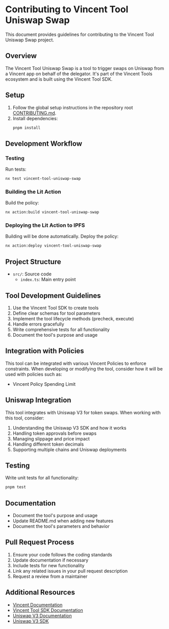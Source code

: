 # Contributing to Vincent Tool Uniswap Swap

This document provides guidelines for contributing to the Vincent Tool Uniswap Swap project.

## Overview

The Vincent Tool Uniswap Swap is a tool to trigger swaps on Uniswap from a Vincent app on behalf of the delegator. It's part of the Vincent Tools ecosystem and is built using the Vincent Tool SDK.

## Setup

1. Follow the global setup instructions in the repository root [CONTRIBUTING.md](../../../CONTRIBUTING.md).
2. Install dependencies:
   ```bash
   pnpm install
   ```

## Development Workflow

### Testing

Run tests:

```bash
nx test vincent-tool-uniswap-swap
```

### Building the Lit Action

Build the policy:

```bash
nx action:build vincent-tool-uniswap-swap
```

### Deploying the Lit Action to IPFS

Building will be done automatically. Deploy the policy:

```bash
nx action:deploy vincent-tool-uniswap-swap
```

## Project Structure

- `src/`: Source code
  - `index.ts`: Main entry point

## Tool Development Guidelines

1. Use the Vincent Tool SDK to create tools
2. Define clear schemas for tool parameters
3. Implement the tool lifecycle methods (precheck, execute)
4. Handle errors gracefully
5. Write comprehensive tests for all functionality
6. Document the tool's purpose and usage

## Integration with Policies

This tool can be integrated with various Vincent Policies to enforce constraints. When developing or modifying the tool, consider how it will be used with policies such as:

- Vincent Policy Spending Limit

## Uniswap Integration

This tool integrates with Uniswap V3 for token swaps. When working with this tool, consider:

1. Understanding the Uniswap V3 SDK and how it works
2. Handling token approvals before swaps
3. Managing slippage and price impact
4. Handling different token decimals
5. Supporting multiple chains and Uniswap deployments

## Testing

Write unit tests for all functionality:

```bash
pnpm test
```

## Documentation

- Document the tool's purpose and usage
- Update README.md when adding new features
- Document the tool's parameters and behavior

## Pull Request Process

1. Ensure your code follows the coding standards
2. Update documentation if necessary
3. Include tests for new functionality
4. Link any related issues in your pull request description
5. Request a review from a maintainer

## Additional Resources

- [Vincent Documentation](https://docs.heyvincent.ai/)
- [Vincent Tool SDK Documentation](../vincent-tool-sdk/README.md)
- [Uniswap V3 Documentation](https://docs.uniswap.org/protocol/V3/introduction)
- [Uniswap V3 SDK](https://docs.uniswap.org/sdk/v3/overview)
